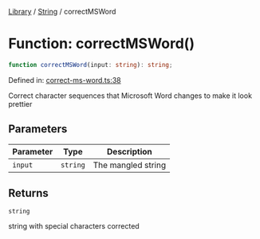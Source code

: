 <!-- markdownlint-disable -->
<!-- cspell: disable -->
[Library](../index.md) / [String](./index.md) / correctMSWord

# Function: correctMSWord()

```ts
function correctMSWord(input: string): string;
```

Defined in: [correct-ms-word.ts:38](https://github.com/technobuddha/library/blob/main/src/correct-ms-word.ts#L38)

Correct character sequences that Microsoft Word changes to make it look prettier

## Parameters

| Parameter | Type | Description |
| ------ | ------ | ------ |
| `input` | `string` | The mangled string |

## Returns

`string`

string with special characters corrected

